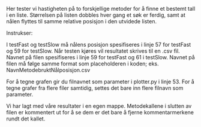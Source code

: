 Her tester vi hastigheten på to forskjellige metoder for å finne et bestemt tall i en liste. 
Størrelsen på listen dobbles hver gang et søk er ferdig, samt at nålen flyttes til samme relative posisjon i den utvidede listen. 

Instrukser:

I testFast og testSlow må nålens posisjon spesifiseres i linje 57 for testFast og 59 for testSlow.
Når testen kjøres vil resultatet skrives til en .csv fil. Navnet på filen spesifiseres i linje 59 for testFast og 61 i testSlow. 
Navnet på filen må følge samme format som placeholderen i koden; eks. NavnMetodebruktNålposisjon.csv

For å tegne grafen gir du filnavnet som parameter i plotter.py i linje 53. 
For å tegne grafer fra flere filer samtidig, settes det bare inn flere filnavn som parameter.

Vi har lagt med våre resultater i en egen mappe. Metodekallene i slutten av filen er kommentert ut for å se dem er det bare å fjerne kommentarmerkene rundt det kallet.
